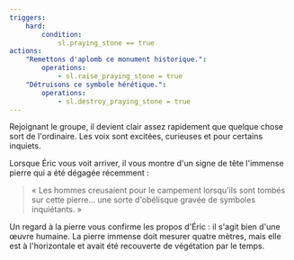 ```yaml
---
triggers:
    hard:
        condition:
            sl.praying_stone == true
actions:
    "Remettons d'aplomb ce monument historique.":
        operations:
            - sl.raise_praying_stone = true
    "Détruisons ce symbole hérétique.":
        operations:
            - sl.destroy_praying_stone = true
---
```


Rejoignant le groupe, il devient clair assez rapidement que quelque chose sort de l'ordinaire. Les voix sont excitées, curieuses et pour certains inquiets.

Lorsque Éric vous voit arriver, il vous montre d'un signe de tête l'immense pierre qui a été dégagée récemment :

> « Les hommes creusaient pour le campement lorsqu'ils sont tombés sur cette pierre... une sorte d'obélisque gravée de symboles inquiétants. »

Un regard à la pierre vous confirme les propos d'Éric : il s'agit bien d'une œuvre humaine. La pierre immense doit mesurer quatre mètres, mais elle est à l'horizontale et avait été recouverte de végétation par le temps.
